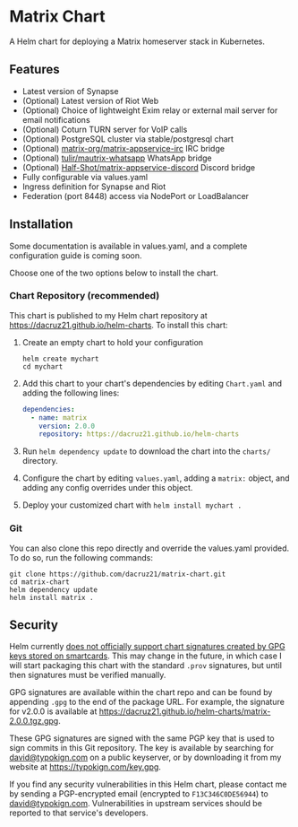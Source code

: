 # Matrix Chart

A Helm chart for deploying a Matrix homeserver stack in Kubernetes.

## Features

- Latest version of Synapse
- (Optional) Latest version of Riot Web
- (Optional) Choice of lightweight Exim relay or external mail server for email notifications
- (Optional) Coturn TURN server for VoIP calls
- (Optional) PostgreSQL cluster via stable/postgresql chart
- (Optional) [matrix-org/matrix-appservice-irc](https://github.com/matrix-org/matrix-appservice-irc) IRC bridge
- (Optional) [tulir/mautrix-whatsapp](https://github.com/tulir/mautrix-whatsapp) WhatsApp bridge
- (Optional) [Half-Shot/matrix-appservice-discord](https://github.com/Half-Shot/matrix-appservice-discord) Discord bridge
- Fully configurable via values.yaml
- Ingress definition for Synapse and Riot
- Federation (port 8448) access via NodePort or LoadBalancer

## Installation

Some documentation is available in values.yaml, and a complete configuration guide is coming soon.

Choose one of the two options below to install the chart.

### Chart Repository (recommended)

This chart is published to my Helm chart repository at https://dacruz21.github.io/helm-charts. To install this chart:

1. Create an empty chart to hold your configuration

    ```shell script
    helm create mychart
    cd mychart
    ```

1. Add this chart to your chart's dependencies by editing `Chart.yaml` and adding the following lines:

    ```yaml
    dependencies:
      - name: matrix
        version: 2.0.0
        repository: https://dacruz21.github.io/helm-charts
    ```

1. Run `helm dependency update` to download the chart into the `charts/` directory.

1. Configure the chart by editing `values.yaml`, adding a `matrix:` object, and adding any config overrides under this object.

1. Deploy your customized chart with `helm install mychart .`

### Git

You can also clone this repo directly and override the values.yaml provided. To do so, run the following commands:

```shell script
git clone https://github.com/dacruz21/matrix-chart.git
cd matrix-chart
helm dependency update
helm install matrix .
```

## Security
Helm currently [does not officially support chart signatures created by GPG keys stored on smartcards](https://github.com/helm/helm/issues/2843#issuecomment-379532906). This may change in the future, in which case I will start packaging this chart with the standard `.prov` signatures, but until then signatures must be verified manually.

GPG signatures are available within the chart repo and can be found by appending `.gpg` to the end of the package URL. For example, the signature for v2.0.0 is available at https://dacruz21.github.io/helm-charts/matrix-2.0.0.tgz.gpg.

These GPG signatures are signed with the same PGP key that is used to sign commits in this Git repository. The key is available by searching for david@typokign.com on a public keyserver, or by downloading it from my website at https://typokign.com/key.gpg.

If you find any security vulnerabilities in this Helm chart, please contact me by sending a PGP-encrypted email (encrypted to `F13C346C0DE56944`) to david@typokign.com. Vulnerabilities in upstream services should be reported to that service's developers.
